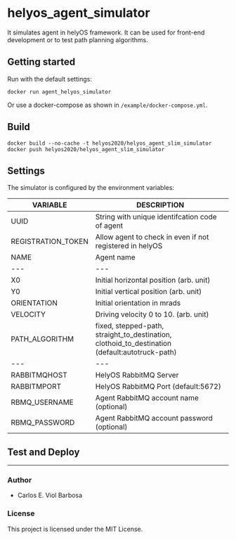 # helyos_agent_simulator

It simulates agent in helyOS framework. It can be used for front-end development or to test path planning algorithms.

## Getting started

Run with the default settings:
```
docker run agent_helyos_simulator
```

Or use a docker-compose as shown in `/example/docker-compose.yml`.


## Build

```
docker build --no-cache -t helyos2020/helyos_agent_slim_simulator
docker push helyos2020/helyos_agent_slim_simulator
```

## Settings

The simulator is configured by the environment variables:

| VARIABLE | DESCRIPTION |
| --- | --- |
| UUID | String with unique identifcation code of agent |
| REGISTRATION_TOKEN | Allow agent to check in even if not registered in helyOS |
| NAME | Agent name |
| --- | --- |
| X0 | Initial horizontal position (arb. unit)|
| Y0 | Initial vertical position (arb. unit)|
| ORIENTATION | Initial orientation in mrads |
| VELOCITY | Driving velocity 0 to 10. (arb. unit) |
| PATH_ALGORITHM | fixed, stepped-path, straight_to_destination, clothoid_to_destination (default:autotruck-path)|
| --- | --- |
| RABBITMQHOST | HelyOS RabbitMQ Server  |
| RABBITMPORT | HelyOS RabbitMQ Port (default:5672)  |
| RBMQ_USERNAME | Agent RabbitMQ account name (optional) |
| RBMQ_PASSWORD | Agent RabbitMQ account password (optional)  |



## Test and Deploy

***

### Author

*   Carlos E. Viol Barbosa



### License

This project is licensed under the MIT License.